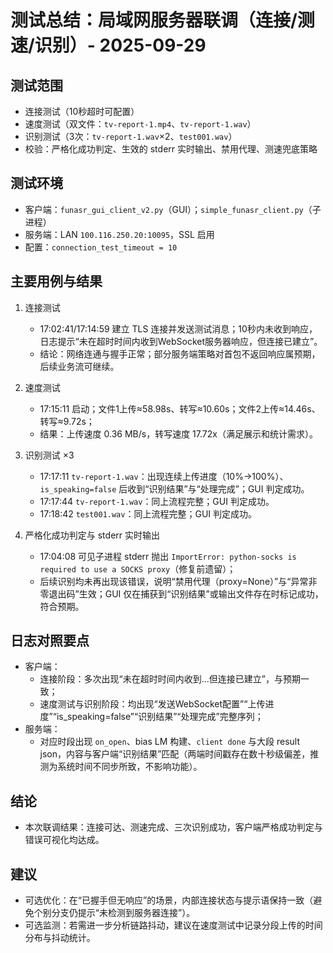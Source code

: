 # 测试总结：局域网服务器联调（连接/测速/识别）- 2025-09-29

## 测试范围
- 连接测试（10秒超时可配置）
- 速度测试（双文件：`tv-report-1.mp4`、`tv-report-1.wav`）
- 识别测试（3次：`tv-report-1.wav`×2、`test001.wav`）
- 校验：严格化成功判定、生效的 stderr 实时输出、禁用代理、测速兜底策略

## 测试环境
- 客户端：`funasr_gui_client_v2.py`（GUI）；`simple_funasr_client.py`（子进程）
- 服务端：LAN `100.116.250.20:10095`，SSL 启用
- 配置：`connection_test_timeout = 10`

## 主要用例与结果
1) 连接测试
   - 17:02:41/17:14:59 建立 TLS 连接并发送测试消息；10秒内未收到响应，日志提示“未在超时时间内收到WebSocket服务器响应，但连接已建立”。
   - 结论：网络连通与握手正常；部分服务端策略对首包不返回响应属预期，后续业务流可继续。

2) 速度测试
   - 17:15:11 启动；文件1上传≈58.98s、转写≈10.60s；文件2上传≈14.46s、转写≈9.72s；
   - 结果：上传速度 0.36 MB/s，转写速度 17.72x（满足展示和统计需求）。

3) 识别测试 ×3
   - 17:17:11 `tv-report-1.wav`：出现连续上传进度（10%→100%）、`is_speaking=false` 后收到“识别结果”与“处理完成”；GUI 判定成功。
   - 17:17:44 `tv-report-1.wav`：同上流程完整；GUI 判定成功。
   - 17:18:42 `test001.wav`：同上流程完整；GUI 判定成功。

4) 严格化成功判定与 stderr 实时输出
   - 17:04:08 可见子进程 stderr 抛出 `ImportError: python-socks is required to use a SOCKS proxy`（修复前遗留）；
   - 后续识别均未再出现该错误，说明“禁用代理（proxy=None）”与“异常非零退出码”生效；GUI 仅在捕获到“识别结果”或输出文件存在时标记成功，符合预期。

## 日志对照要点
- 客户端：
  - 连接阶段：多次出现“未在超时时间内收到…但连接已建立”，与预期一致；
  - 速度测试与识别阶段：均出现“发送WebSocket配置”“上传进度”“is_speaking=false”“识别结果”“处理完成”完整序列；
- 服务端：
  - 对应时段出现 `on_open`、bias LM 构建、`client done` 与大段 result json，内容与客户端“识别结果”匹配（两端时间戳存在数十秒级偏差，推测为系统时间不同步所致，不影响功能）。

## 结论
- 本次联调结果：连接可达、测速完成、三次识别成功，客户端严格成功判定与错误可视化均达成。

## 建议
- 可选优化：在“已握手但无响应”的场景，内部连接状态与提示语保持一致（避免个别分支仍提示“未检测到服务器连接”）。
- 可选监测：若需进一步分析链路抖动，建议在速度测试中记录分段上传的时间分布与抖动统计。


